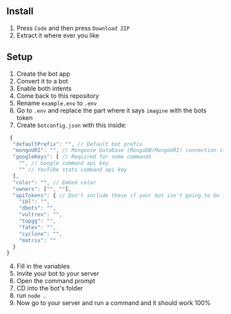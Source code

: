 ## Install
1. Press `Code` and then press `Download ZIP`
2. Extract it where ever you like

## Setup
1. Create the bot app
2. Convert it to a bot
3. Enable both intents
4. Come back to this repository
5. Rename `example.env` to `.env`
6. Go to `.env` and replace the part where it says `imagine` with the bots token
7. Create `botconfig.json` with this inside:
```js
 {
  "defaultPrefix": "", // Default bot prefix
  "mongoURI": "", // Mongoose Database (MongoDB/MongoURI) connection string
  "googleKeys": [ // Required for some commands
    "", // Google command api key
    "" // YouTube stats command api key
  ],
  "color": "", // Embed color
  "owners": ["", ""],
  "apiTokens": { // Don't include these if your bot isn't going to be in any bot lists
    "ibl": "",
    "dbots": "",
    "vultrex": "",
    "topgg": "",
    "fates": "",
    "cyclone": "",
    "matrix": ""
  }
}
```
4. Fill in the variables
5. Invite your bot to your server
6. Open the command prompt
7. CD into the bot's folder
8. run `node .`
9. Now go to your server and run a command and it should work 100%

